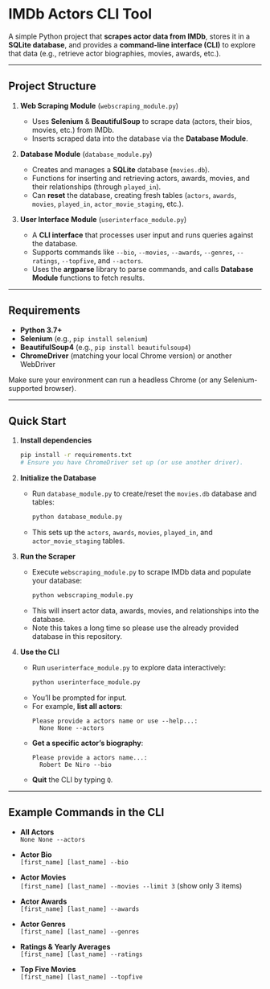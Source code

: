 # IMDb Actors CLI Tool

A simple Python project that **scrapes actor data from IMDb**, stores it in a **SQLite database**, and provides a **command-line interface (CLI)** to explore that data (e.g., retrieve actor biographies, movies, awards, etc.).

---

## Project Structure

1. **Web Scraping Module** (`webscraping_module.py`)  
   - Uses **Selenium** & **BeautifulSoup** to scrape data (actors, their bios, movies, etc.) from IMDb.  
   - Inserts scraped data into the database via the **Database Module**.
   
2. **Database Module** (`database_module.py`)  
   - Creates and manages a **SQLite** database (`movies.db`).  
   - Functions for inserting and retrieving actors, awards, movies, and their relationships (through `played_in`).  
   - Can **reset** the database, creating fresh tables (`actors`, `awards`, `movies`, `played_in`, `actor_movie_staging`, etc.).

3. **User Interface Module** (`userinterface_module.py`)  
   - A **CLI interface** that processes user input and runs queries against the database.  
   - Supports commands like `--bio`, `--movies`, `--awards`, `--genres`, `--ratings`, `--topfive`, and `--actors`.  
   - Uses the **argparse** library to parse commands, and calls **Database Module** functions to fetch results.

---

## Requirements

- **Python 3.7+**
- **Selenium** (e.g., `pip install selenium`)
- **BeautifulSoup4** (e.g., `pip install beautifulsoup4`)
- **ChromeDriver** (matching your local Chrome version) or another WebDriver

Make sure your environment can run a headless Chrome (or any Selenium-supported browser).

---

## Quick Start

1. **Install dependencies**  
   ```bash
   pip install -r requirements.txt
   # Ensure you have ChromeDriver set up (or use another driver).

2. **Initialize the Database**  
   - Run `database_module.py` to create/reset the `movies.db` database and tables:
     ```bash
     python database_module.py
     ```
   - This sets up the `actors`, `awards`, `movies`, `played_in`, and `actor_movie_staging` tables.

3. **Run the Scraper**  
   - Execute `webscraping_module.py` to scrape IMDb data and populate your database:
     ```bash
     python webscraping_module.py
     ```
   - This will insert actor data, awards, movies, and relationships into the database.
   - Note this takes a long time so please use the already provided database in this repository. 

4. **Use the CLI**  
   - Run `userinterface_module.py` to explore data interactively:
     ```bash
     python userinterface_module.py
     ```
   - You’ll be prompted for input.  
   - For example, **list all actors**:
     ```
     Please provide a actors name or use --help...:
       None None --actors
     ```
   - **Get a specific actor’s biography**:
     ```
     Please provide a actors name...:
       Robert De Niro --bio
     ```
   - **Quit** the CLI by typing `Q`.

---

## Example Commands in the CLI

- **All Actors**  
  `None None --actors`

- **Actor Bio**  
  `[first_name] [last_name] --bio`

- **Actor Movies**  
  `[first_name] [last_name] --movies --limit 3` (show only 3 items)

- **Actor Awards**  
  `[first_name] [last_name] --awards`

- **Actor Genres**  
  `[first_name] [last_name] --genres`

- **Ratings & Yearly Averages**  
  `[first_name] [last_name] --ratings`

- **Top Five Movies**  
  `[first_name] [last_name] --topfive`

